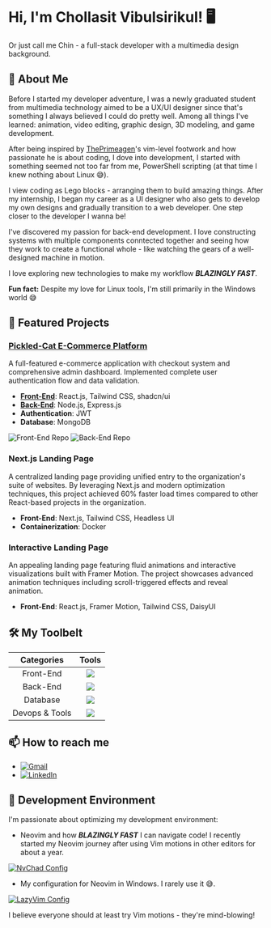 # Hi, I'm Chollasit Vibulsirikul! 🖥️

Or just call me Chin - a full-stack developer with a multimedia design
background.

## 🧑 About Me

Before I started my developer adventure, I was a newly graduated student from
multimedia technology aimed to be a UX/UI designer since that's something I
always believed I could do pretty well. Among all things I've learned:
animation, video editing, graphic design, 3D modeling, and game development.

After being inspired by [ThePrimeagen](https://www.youtube.com/c/theprimeagen)'s
vim-level footwork and how passionate he is about coding, I dove into
development, I started with something seemed not too far from me, PowerShell
scripting (at that time I knew nothing about Linux 😅).

I view coding as Lego blocks - arranging them to build amazing things. After my
internship, I began my career as a UI designer who also gets to develop my own
designs and gradually transition to a web developer. One step closer to the
developer I wanna be!

I've discovered my passion for back-end development. I love constructing systems
with multiple components conntected together and seeing how they work to create
a functional whole - like watching the gears of a well-designed machine in
motion.

I love exploring new technologies to make my workflow **_BLAZINGLY FAST_**.

**Fun fact:** Despite my love for Linux tools, I'm still primarily in the
Windows world 😅

## 🚀 Featured Projects

### [Pickled-Cat E-Commerce Platform](https://jsd9-pickled-cat-frontend.vercel.app/)

A full-featured e-commerce application with checkout system and comprehensive
admin dashboard. Implemented complete user authentication flow and data
validation.

- [**Front-End**](https://github.com/orayachan/jsd9-pickled-cat-frontend):
  React.js, Tailwind CSS, shadcn/ui
- [**Back-End**](https://github.com/GunDeTama/jsd9-pickled-cat-backend):
  Node.js, Express.js
- **Authentication**: JWT
- **Database**: MongoDB

![Front-End Repo](https://github-readme-stats.vercel.app/api/pin/?username=orayachan&repo=jsd9-pickled-cat-frontend&theme=dark)
![Back-End Repo](https://github-readme-stats.vercel.app/api/pin/?username=GunDeTama&repo=jsd9-pickled-cat-backend&theme=dark)

### Next.js Landing Page

A centralized landing page providing unified entry to the organization's suite
of websites. By leveraging Next.js and modern optimization techniques, this
project achieved 60% faster load times compared to other React-based projects in
the organization.

- **Front-End**: Next.js, Tailwind CSS, Headless UI
- **Containerization**: Docker

### Interactive Landing Page

An appealing landing page featuring fluid animations and interactive
visualizations built with Framer Motion. The project showcases advanced
animation techniques including scroll-triggered effects and reveal animation.

- **Front-End**: React.js, Framer Motion, Tailwind CSS, DaisyUI

## 🛠️ My Toolbelt

|   Categories   |                                          Tools                                          |
| :------------: | :-------------------------------------------------------------------------------------: |
|   Front-End    | ![](https://skillicons.dev/icons?i=javascript,typescript,react,next,tailwind,bootstrap) |
|    Back-End    |                   ![](https://skillicons.dev/icons?i=nodejs,express)                    |
|    Database    |                    ![](https://skillicons.dev/icons?i=sqlite,mongo)                     |
| Devops & Tools |        ![](https://skillicons.dev/icons?i=git,bash,linux,neovim,docker,postman)         |

## 📫 How to reach me

- [![Gmail](https://img.shields.io/badge/Gmail-D14836?style=for-the-badge&logo=gmail&logoColor=white)](chollasit.vi@gmail.com)
- [![LinkedIn](https://img.shields.io/badge/LinkedIn-Connect-blue?style=for-the-badge&logo=linkedin)](https://linkedin.com/in/chollasit-dev)

## 🔧 Development Environment

I'm passionate about optimizing my development environment:

- Neovim and how **_BLAZINGLY FAST_** I can navigate code! I recently started my
  Neovim journey after using Vim motions in other editors for about a year.

[![NvChad Config](https://github-readme-stats.vercel.app/api/pin/?username=chollasit-dev&repo=nvchad-config&theme=dark)](https://github.com/chollasit-dev/nvchad-config)

- My configuration for Neovim in Windows. I rarely use it 😅.

[![LazyVim Config](https://github-readme-stats.vercel.app/api/pin/?username=chollasit-dev&repo=lazyvim-config&theme=dark)](https://github.com/chollasit-dev/lazyvim-config)

I believe everyone should at least try Vim motions - they're mind-blowing!
